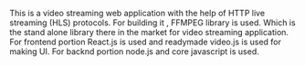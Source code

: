 This is a video streaming web application with the help of HTTP live streaming (HLS) protocols.
For building it , FFMPEG library is used. Which is the stand alone library there in the market for video streaming application.
For frontend portion  React.js is used and readymade video.js is used for making UI.
For backnd portion node.js and core javascript is used.

